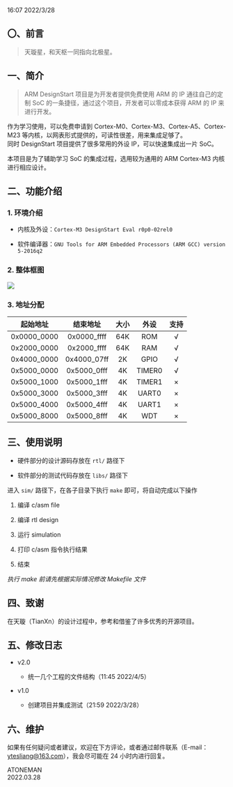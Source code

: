 ﻿16:07 2022/3/28  

## 〇、前言

> 天璇星，和天枢一同指向北极星。  

## 一、简介

> ARM DesignStart 项目是为开发者提供免费使用 ARM 的 IP 通往自己的定制 SoC 的一条捷径，通过这个项目，开发者可以零成本获得 ARM 的 IP 来进行开发。  

作为学习使用，可以免费申请到 Cortex-M0、Cortex-M3、Cortex-A5、Cortex-M23 等内核，以网表形式提供的，可读性很差，用来集成足够了。  
同时 DesignStart 项目提供了很多常用的外设 IP，可以快速集成出一片 SoC。  

本项目是为了辅助学习 SoC 的集成过程，选用较为通用的 ARM Cortex-M3 内核进行相应设计。  

## 二、功能介绍

### 1. 环境介绍

- 内核及外设：`Cortex-M3 DesignStart Eval r0p0-02rel0`  

- 软件编译器：`GNU Tools for ARM Embedded Processors (ARM GCC) version 5-2016q2`  

### 2. 整体框图

![](https://gitee.com/backheart/picgo-image/raw/master/img/20220329183053.png)  

### 3. 地址分配

|起始地址   |结束地址   |大小|外设  |支持|
|:-:        |:-:        |:-: |:-:   |:-: |
|0x0000_0000|0x0000_ffff|64K |ROM   |√   |
|0x2000_0000|0x2000_ffff|64K |RAM   |√   |
|0x4000_0000|0x4000_07ff| 2K |GPIO  |√   |
|0x5000_0000|0x5000_0fff| 4K |TIMER0|√   |
|0x5000_1000|0x5000_1fff| 4K |TIMER1|×   |
|0x5000_3000|0x5000_3fff| 4K |UART0 |×   |
|0x5000_4000|0x5000_4fff| 4K |UART1 |×   |
|0x5000_8000|0x5000_8fff| 4K |WDT   |×   |

## 三、使用说明

- 硬件部分的设计源码存放在 `rtl/` 路径下  

- 软件部分的测试代码存放在 `libs/` 路径下  

进入 `sim/` 路径下，在各子目录下执行 `make` 即可，将自动完成以下操作  

1. 编译 c/asm file  

2. 编译 rtl design  

3. 运行 simulation  

4. 打印 c/asm 指令执行结果  

5. 结束  

*执行 make 前请先根据实际情况修改 Makefile 文件*  

## 四、致谢

在天璇（TianXn）的设计过程中，参考和借鉴了许多优秀的开源项目。  

## 五、修改日志

- v2.0  
  - 统一几个工程的文件结构（11:45 2022/4/5）  

- v1.0  
  - 创建项目并集成测试（21:59 2022/3/28）  

## 六、维护

如果有任何疑问或者建议，欢迎在下方评论，或者通过邮件联系（E-mail：ytesliang@163.com），我会尽可能在 24 小时内进行回复。  

ATONEMAN  
2022.03.28  
